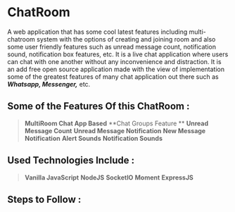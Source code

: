 # ChatRoom
A web application that has some cool latest features including multi-chatroom system with the options of creating and joining room and also some user friendly features such as unread message count, notification sound, notification box features, etc. It is a live chat application where users can chat with one another without any inconvenience and distraction. It is an add free open source application made with the view of implementation some of the greatest features of many chat application out there such as **_Whatsapp, Messenger,_** etc.

## Some of the Features Of this ChatRoom : 
> **MultiRoom Chat App Based**
> **Chat Groups Feature **
> **Unread Message Count**
> **Unread Message Notification**
> **New Message Notification**
> **Alert Sounds**
> **Notification Sounds**

## Used Technologies Include :
> **Vanilla JavaScript**
> **NodeJS**
> **SocketIO**
> **Moment**
> **ExpressJS**

## Steps to Follow :
